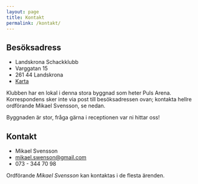 ```yaml
---
layout: page
title: Kontakt
permalink: /kontakt/
---
```


Besöksadress
------------

- Landskrona Schackklubb
- Varggatan 15
- 261 44 Landskrona
- [Karta](http://kartor.eniro.se/m/ofFJN)

Klubben har en lokal i denna stora byggnad som heter Puls Arena.
Korrespondens sker inte via post till besöksadressen ovan; kontakta
hellre ordförande Mikael Svensson, se nedan.

Byggnaden är stor, fråga gärna i receptionen var ni hittar oss!


Kontakt
-------

- Mikael Svensson
- <mikael.swenson@gmail.com>
- 073 - 344 70 98

Ordförande _Mikael Svensson_ kan kontaktas i de flesta ärenden.
